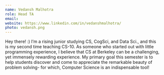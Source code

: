 ```yaml
---
name: Vedansh Malhotra
role: Head TA
email:
website: https://www.linkedin.com/in/vedanshmalhotra/
photo: vedansh.png
---
```

Hey there! :) I’m a rising junior studying CS, CogSci, and Data Sci., and this is my second time teaching CS-10. As someone who started out with little programming experience, I believe that CS at Berkeley can be a challenging, yet immensely rewarding experience. My primary goal this semester is to help students discover and come to appreciate the remarkable beauty of problem solving- for which, Computer Science is an indispensable tool!

